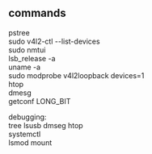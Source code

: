 ## commands

pstree  
sudo v4l2-ctl --list-devices  
sudo nmtui  
lsb_release -a  
uname -a  
sudo modprobe v4l2loopback devices=1  
htop  
dmesg  
getconf LONG_BIT  

debugging:  
tree
lsusb
dmseg
htop  
systemctl  
lsmod 
mount  
  
